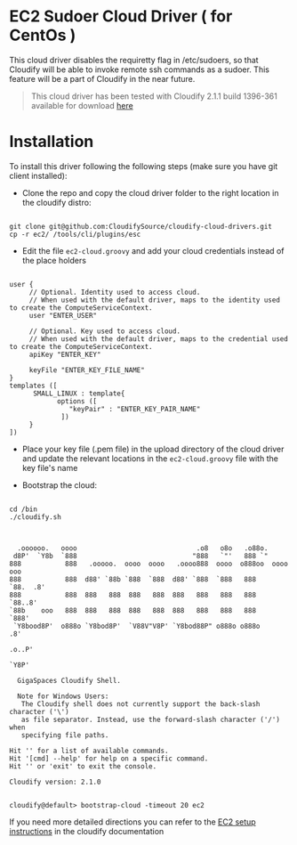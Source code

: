 # EC2 Sudoer Cloud Driver ( for CentOs ) 

This cloud driver disables the requiretty flag in /etc/sudoers, so that Cloudify will be able to invoke remote ssh commands as a sudoer. This feature will be a part of Cloudify in the near future.


> This cloud driver has been tested with Cloudify 2.1.1 build 1396-361 available for download [here](http://repository.cloudifysource.org/org/cloudifysource/2.1.1/gigaspaces-cloudify-2.1.1-ga-b1396-361.zip)

# Installation 

To install this driver following the following steps (make sure you have git client installed): 

* Clone the repo and copy the cloud driver folder to the right location in the cloudify distro: 
<pre><code>
git clone git@github.com:CloudifySource/cloudify-cloud-drivers.git
cp -r ec2/ <cloudify root>/tools/cli/plugins/esc
</code></pre>

* Edit the file `ec2-cloud.groovy` and add your cloud credentials instead of the place holders
<pre><code>
user {
	 // Optional. Identity used to access cloud. 
	 // When used with the default driver, maps to the identity used to create the ComputeServiceContext.
	 user "ENTER_USER"
	 
	 // Optional. Key used to access cloud.
	 // When used with the default driver, maps to the credential used to create the ComputeServiceContext.
	 apiKey "ENTER_KEY"
		 
	 keyFile "ENTER_KEY_FILE_NAME"
}
templates ([			
	  SMALL_LINUX : template{				
		    options ([							
			   "keyPair" : "ENTER_KEY_PAIR_NAME"
	         ])
	 }
])
</code></pre>

* Place your key file (.pem file) in the upload directory of the cloud driver and update the relevant locations in the `ec2-cloud.groovy` file with the key file's name

* Bootstrap the cloud: 
<pre><code>
cd <cloudify root>/bin
./cloudify.sh
</code></pre>

<pre><code>

  .oooooo.   oooo                              .o8   o8o   .o88o.             
 d8P'  `Y8b  `888                             "888   `"'   888 `"             
888           888   .ooooo.  oooo  oooo   .oooo888  oooo  o888oo  oooo    ooo 
888           888  d88' `88b `888  `888  d88' `888  `888   888     `88.  .8'  
888           888  888   888  888   888  888   888   888   888      `88..8'   
`88b    ooo   888  888   888  888   888  888   888   888   888       `888'    
 `Y8bood8P'  o888o `Y8bod8P'  `V88V"V8P' `Y8bod88P" o888o o888o       .8'     
                                                                  .o..P'      
                                                                  `Y8P'

  GigaSpaces Cloudify Shell.  

  Note for Windows Users:
   The Cloudify shell does not currently support the back-slash character ('\')
   as file separator. Instead, use the forward-slash character ('/') when
   specifying file paths.

Hit '<tab>' for a list of available commands.
Hit '[cmd] --help' for help on a specific command.
Hit '<ctrl-d>' or 'exit' to exit the console.

Cloudify version: 2.1.0


cloudify@default> bootstrap-cloud -timeout 20 ec2
</code></pre>

If you need more detailed directions you can refer to the [EC2 setup instructions](http://www.cloudifysource.org/guide/setup/configuring_ec2) in the cloudify documentation

